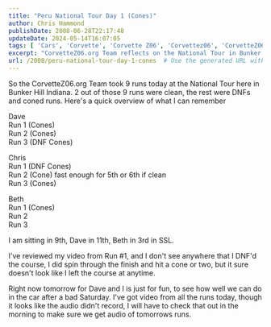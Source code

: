 ```yaml
---
title: "Peru National Tour Day 1 (Cones)"
author: Chris Hammond
publishDate: 2008-06-28T22:17:48
updateDate: 2024-05-14T16:07:05
tags: [ 'Cars', 'Corvette', 'Corvette Z06', 'Corvettez06', 'CorvetteZ06org', 'Video', 'Videos' ]
excerpt: "CorvetteZ06.org Team reflects on the National Tour in Bunker Hill Indiana, facing challenges with multiple DNFs and coned runs. Stay tuned for more updates!"
url: /2008/peru-national-tour-day-1-cones  # Use the generated URL with year
---
```

<p>So the CorvetteZ06.org Team took 9 runs today at the National Tour here in Bunker Hill Indiana. 2 out of those 9 runs were clean, the rest were DNFs and coned runs. Here&#39;s a quick overview of what I can remember</p>  <p>Dave&nbsp;<br /> Run 1 (Cones)<br /> Run 2 (Cones)<br /> Run 3 (DNF Cones)</p>  <p>Chris<br /> Run 1 (DNF Cones)<br /> Run 2 (Cone) fast enough for 5th or 6th if clean <br /> Run 3 (Cones)</p>  <p>Beth<br /> Run 1 (Cones)<br /> Run 2<br /> Run 3</p>  <p>I am sitting in 9th, Dave in 11th, Beth in 3rd in SSL.</p>  <p>I&#39;ve reviewed my video from Run #1, and I don&#39;t see anywhere that I DNF&#39;d the course, I did spin through the finish and hit a cone or two, but it sure doesn&#39;t look like I left the course at anytime.</p>  <p>Right now tomorrow for Dave and I is just for fun, to see how well we can do in the car after a bad Saturday. I&#39;ve got video from all the runs today, though it looks like the audio didn&#39;t record, I will have to check that out in the morning to make sure we get audio of tomorrows runs.</p> 

